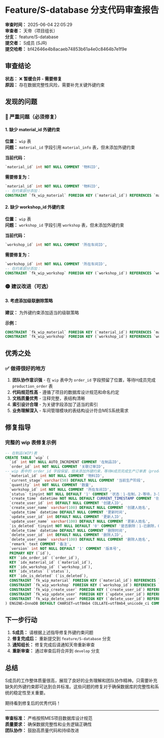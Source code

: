 # Feature/S-database 分支代码审查报告

**审查时间：** 2025-06-04 22:05:29  
**审查者：** 天帝（项目组长）  
**分支：** feature/S-database  
**提交者：** S成员 (SJR)  
**提交哈希：** bf42646e4b8acaeb74853b61a4e0c8464b7e1f9e

## 审查结论

**状态：** ❌ **暂缓合并 - 需要修复**  
**原因：** 存在数据完整性风险，需要补充关键外键约束

## 发现的问题

### 🔴 严重问题（必须修复）

#### 1. 缺少 material_id 外键约束
**位置：** `wip` 表  
**问题：** `material_id` 字段引用 `material_info` 表，但未添加外键约束

**当前代码：**
```sql
`material_id` int NOT NULL COMMENT '物料ID',
```

**需要修复为：**
```sql
`material_id` int NOT NULL COMMENT '物料ID',
-- 在约束部分添加：
CONSTRAINT `fk_wip_material` FOREIGN KEY (`material_id`) REFERENCES `material_info` (`id`)
```

#### 2. 缺少 workshop_id 外键约束
**位置：** `wip` 表  
**问题：** `workshop_id` 字段引用 `workshop` 表，但未添加外键约束

**当前代码：**
```sql
`workshop_id` int NOT NULL COMMENT '所在车间ID',
```

**需要修复为：**
```sql
`workshop_id` int NOT NULL COMMENT '所在车间ID',
-- 在约束部分添加：
CONSTRAINT `fk_wip_workshop` FOREIGN KEY (`workshop_id`) REFERENCES `workshop` (`id`)
```

### 🟡 建议改进（可选）

#### 3. 考虑添加级联删除策略
**建议：** 为外键约束添加适当的级联策略

**示例：**
```sql
CONSTRAINT `fk_wip_material` FOREIGN KEY (`material_id`) REFERENCES `material_info` (`id`) ON DELETE RESTRICT,
CONSTRAINT `fk_wip_workshop` FOREIGN KEY (`workshop_id`) REFERENCES `workshop` (`id`) ON DELETE RESTRICT
```

## 优秀之处

### ✅ 做得很好的地方

1. **团队协作意识强** - 在 `wip` 表中为 `order_id` 字段预留了位置，等待H成员完成 `production_order` 表
2. **代码规范性高** - 遵循了项目的数据库设计规范和命名约定
3. **文档质量优秀** - 注释完整，表结构清晰
4. **索引设计合理** - 为关键字段添加了适当的索引
5. **业务理解深入** - 车间管理模块的表结构设计符合MES系统需求

## 修复指导

### 完整的 wip 表修复示例

```sql
-- 在制品(WIP)表
CREATE TABLE `wip` (
  `id` int NOT NULL AUTO_INCREMENT COMMENT '在制品ID',
  `order_id` int NOT NULL COMMENT '关联订单ID',
-- wip 表中的 order_id 字段保留，但未添加外键约束，等待H成员完成生产订单表（production_order）后再补充。
  `material_id` int NOT NULL COMMENT '物料ID',
  `current_stage` varchar(50) DEFAULT NULL COMMENT '当前生产阶段',
  `quantity` int NOT NULL COMMENT '数量',
  `workshop_id` int NOT NULL COMMENT '所在车间ID',
  `status` tinyint NOT NULL DEFAULT '1' COMMENT '状态：1-在制，2-等待，3-暂停，4-已完成',
  `create_time` datetime NOT NULL DEFAULT CURRENT_TIMESTAMP COMMENT '创建时间',
  `create_user_id` int DEFAULT NULL COMMENT '创建人ID',
  `create_user_name` varchar(100) DEFAULT NULL COMMENT '创建人姓名',
  `update_time` datetime DEFAULT NULL COMMENT '更新时间',
  `update_user_id` int DEFAULT NULL COMMENT '更新人ID',
  `update_user_name` varchar(100) DEFAULT NULL COMMENT '更新人姓名',
  `is_deleted` tinyint NOT NULL DEFAULT '0' COMMENT '是否删除：1-已删除，0-未删除',
  `delete_time` datetime DEFAULT NULL COMMENT '删除时间',
  `delete_user_id` int DEFAULT NULL COMMENT '删除人ID',
  `delete_user_name` varchar(100) DEFAULT NULL COMMENT '删除人姓名',
  `remark` text COMMENT '备注',
  `version` int NOT NULL DEFAULT '1' COMMENT '版本号',
  PRIMARY KEY (`id`),
  KEY `idx_order_id` (`order_id`),
  KEY `idx_material_id` (`material_id`),
  KEY `idx_workshop_id` (`workshop_id`),
  KEY `idx_status` (`status`),
  KEY `idx_is_deleted` (`is_deleted`),
  CONSTRAINT `fk_wip_material` FOREIGN KEY (`material_id`) REFERENCES `material_info` (`id`) ON DELETE RESTRICT,
  CONSTRAINT `fk_wip_workshop` FOREIGN KEY (`workshop_id`) REFERENCES `workshop` (`id`) ON DELETE RESTRICT,
  CONSTRAINT `fk_wip_create_user` FOREIGN KEY (`create_user_id`) REFERENCES `sys_user` (`id`),
  CONSTRAINT `fk_wip_update_user` FOREIGN KEY (`update_user_id`) REFERENCES `sys_user` (`id`),
  CONSTRAINT `fk_wip_delete_user` FOREIGN KEY (`delete_user_id`) REFERENCES `sys_user` (`id`)
) ENGINE=InnoDB DEFAULT CHARSET=utf8mb4 COLLATE=utf8mb4_unicode_ci COMMENT='在制品管理表';
```

## 下一步行动

1. **S成员：** 请根据上述指导修复外键约束问题
2. **修复完成后：** 重新提交到 `feature/S-database` 分支
3. **通知组长：** 修复完成后请通知天帝重新审查
4. **重新审查：** 通过审查后将合并到 `develop` 分支

## 总结

S成员的工作整体质量很高，展现了良好的业务理解和团队协作精神。只需要补充缺失的外键约束即可达到合并标准。这些问题的修复对于确保数据库的完整性和系统的稳定性至关重要。

期待看到修复后的优秀代码！

---
**审查标准：** 严格按照MES项目数据库设计规范  
**质量要求：** 确保数据完整性和业务逻辑正确性  
**团队协作：** 鼓励高质量代码和持续改进
